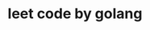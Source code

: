 ---
home: true
heroImage: /hero.svg
actionText: 快速开始 →
actionLink: /easy/
title: leet code by golang
footer: Designed by VuePress | Made by kavience
---